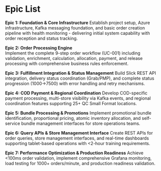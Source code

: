 # Epic List

**Epic 1: Foundation & Core Infrastructure**
Establish project setup, Azure infrastructure, Kafka messaging foundation, and basic order creation pipeline with health monitoring - delivering initial system capability with order reception and status tracking.

**Epic 2: Order Processing Engine**  
Implement the complete 9-step order workflow (UC-001) including validation, enrichment, calculation, allocation, payment, and release processing with comprehensive business rules enforcement.

**Epic 3: Fulfillment Integration & Status Management**
Build Slick REST API integration, delivery status coordination (Grab/PMP), and complete status progression (1000→7500) with error handling and retry mechanisms.

**Epic 4: COD Payment & Regional Coordination**
Develop COD-specific payment processing, multi-store visibility via Kafka events, and regional coordination features supporting 25+ QC Small Format locations.

**Epic 5: Bundle Processing & Promotions**
Implement promotional bundle identification, proportional pricing, atomic inventory allocation, and self-service bundle management interfaces for store operations teams.

**Epic 6: Query APIs & Store Management Interface**
Create REST APIs for order queries, store management interfaces, and real-time dashboards supporting tablet-based operations with <2-hour training requirements.

**Epic 7: Performance Optimization & Production Readiness**
Achieve <100ms order validation, implement comprehensive Grafana monitoring, load testing for 1000+ orders/minute, and production readiness validation.
